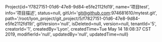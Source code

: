Project{id='f7827151-01d6-47e8-9d84-e5fe2112fd19', name='项目test', info='项目描述', status=null, gitUrl='git@github.com:974681610/mytest.git', path='/root/lyon_project/git_project/5/f7827151-01d6-47e8-9d84-e5fe2112fd19/', gitVersion='null', isDeleted=null, version=null, tenantId='5', creatorId='1', createdBy='Lyon', createdTime=Tue May 14 18:08:37 CST 2019, modifierId='null', updatedBy='null', updatedTime=null}